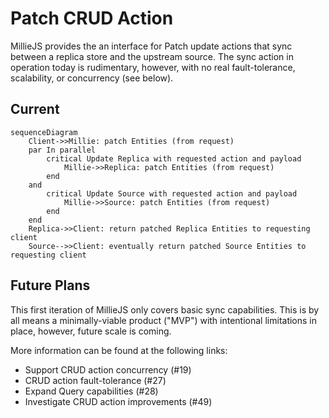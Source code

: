 # Patch CRUD Action

MillieJS provides the an interface for Patch update actions that sync between a
replica store and the upstream source. The sync action in operation today is
rudimentary, however, with no real fault-tolerance, scalability, or
concurrency (see below).

## Current

```mermaid
sequenceDiagram
    Client->>Millie: patch Entities (from request)
    par In parallel
        critical Update Replica with requested action and payload
            Millie->>Replica: patch Entities (from request)
        end
    and
        critical Update Source with requested action and payload
            Millie->>Source: patch Entities (from request)
        end
    end
    Replica->>Client: return patched Replica Entities to requesting client
    Source-->>Client: eventually return patched Source Entities to requesting client
```

## Future Plans

This first iteration of MillieJS only covers basic sync capabilities. This is
by all means a minimally-viable product ("MVP") with intentional limitations in
place, however, future scale is coming.

More information can be found at the following links:

- Support CRUD action concurrency (#19)
- CRUD action fault-tolerance (#27)
- Expand Query capabilities (#28)
- Investigate CRUD action improvements (#49)
